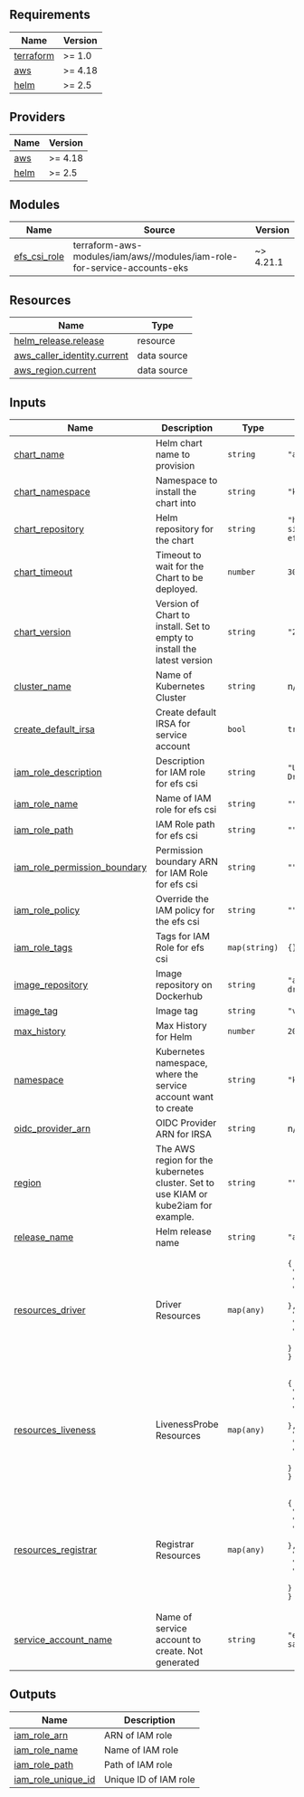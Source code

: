 <!-- BEGIN_TF_DOCS -->
## Requirements

| Name | Version |
|------|---------|
| <a name="requirement_terraform"></a> [terraform](#requirement\_terraform) | >= 1.0 |
| <a name="requirement_aws"></a> [aws](#requirement\_aws) | >= 4.18 |
| <a name="requirement_helm"></a> [helm](#requirement\_helm) | >= 2.5 |

## Providers

| Name | Version |
|------|---------|
| <a name="provider_aws"></a> [aws](#provider\_aws) | >= 4.18 |
| <a name="provider_helm"></a> [helm](#provider\_helm) | >= 2.5 |

## Modules

| Name | Source | Version |
|------|--------|---------|
| <a name="module_efs_csi_role"></a> [efs\_csi\_role](#module\_efs\_csi\_role) | terraform-aws-modules/iam/aws//modules/iam-role-for-service-accounts-eks | ~> 4.21.1 |

## Resources

| Name | Type |
|------|------|
| [helm_release.release](https://registry.terraform.io/providers/hashicorp/helm/latest/docs/resources/release) | resource |
| [aws_caller_identity.current](https://registry.terraform.io/providers/hashicorp/aws/latest/docs/data-sources/caller_identity) | data source |
| [aws_region.current](https://registry.terraform.io/providers/hashicorp/aws/latest/docs/data-sources/region) | data source |

## Inputs

| Name | Description | Type | Default | Required |
|------|-------------|------|---------|:--------:|
| <a name="input_chart_name"></a> [chart\_name](#input\_chart\_name) | Helm chart name to provision | `string` | `"aws-efs-csi-driver"` | no |
| <a name="input_chart_namespace"></a> [chart\_namespace](#input\_chart\_namespace) | Namespace to install the chart into | `string` | `"kube-system"` | no |
| <a name="input_chart_repository"></a> [chart\_repository](#input\_chart\_repository) | Helm repository for the chart | `string` | `"https://kubernetes-sigs.github.io/aws-efs-csi-driver"` | no |
| <a name="input_chart_timeout"></a> [chart\_timeout](#input\_chart\_timeout) | Timeout to wait for the Chart to be deployed. | `number` | `300` | no |
| <a name="input_chart_version"></a> [chart\_version](#input\_chart\_version) | Version of Chart to install. Set to empty to install the latest version | `string` | `"2.4.3"` | no |
| <a name="input_cluster_name"></a> [cluster\_name](#input\_cluster\_name) | Name of Kubernetes Cluster | `string` | n/a | yes |
| <a name="input_create_default_irsa"></a> [create\_default\_irsa](#input\_create\_default\_irsa) | Create default IRSA for service account | `bool` | `true` | no |
| <a name="input_iam_role_description"></a> [iam\_role\_description](#input\_iam\_role\_description) | Description for IAM role for efs csi | `string` | `"Used by EFS CSI Drivers for EKS"` | no |
| <a name="input_iam_role_name"></a> [iam\_role\_name](#input\_iam\_role\_name) | Name of IAM role for efs csi | `string` | `""` | no |
| <a name="input_iam_role_path"></a> [iam\_role\_path](#input\_iam\_role\_path) | IAM Role path for efs csi | `string` | `""` | no |
| <a name="input_iam_role_permission_boundary"></a> [iam\_role\_permission\_boundary](#input\_iam\_role\_permission\_boundary) | Permission boundary ARN for IAM Role for efs csi | `string` | `""` | no |
| <a name="input_iam_role_policy"></a> [iam\_role\_policy](#input\_iam\_role\_policy) | Override the IAM policy for the efs csi | `string` | `""` | no |
| <a name="input_iam_role_tags"></a> [iam\_role\_tags](#input\_iam\_role\_tags) | Tags for IAM Role for efs csi | `map(string)` | `{}` | no |
| <a name="input_image_repository"></a> [image\_repository](#input\_image\_repository) | Image repository on Dockerhub | `string` | `"amazon/aws-efs-csi-driver"` | no |
| <a name="input_image_tag"></a> [image\_tag](#input\_image\_tag) | Image tag | `string` | `"v1.5.5"` | no |
| <a name="input_max_history"></a> [max\_history](#input\_max\_history) | Max History for Helm | `number` | `20` | no |
| <a name="input_namespace"></a> [namespace](#input\_namespace) | Kubernetes namespace, where the service account want to create | `string` | `"kube-system"` | no |
| <a name="input_oidc_provider_arn"></a> [oidc\_provider\_arn](#input\_oidc\_provider\_arn) | OIDC Provider ARN for IRSA | `string` | n/a | yes |
| <a name="input_region"></a> [region](#input\_region) | The AWS region for the kubernetes cluster. Set to use KIAM or kube2iam for example. | `string` | `""` | no |
| <a name="input_release_name"></a> [release\_name](#input\_release\_name) | Helm release name | `string` | `"aws-efs-csi-driver"` | no |
| <a name="input_resources_driver"></a> [resources\_driver](#input\_resources\_driver) | Driver Resources | `map(any)` | <pre>{<br>  "limits": {<br>    "cpu": "200m",<br>    "memory": "200Mi"<br>  },<br>  "requests": {<br>    "cpu": "200m",<br>    "memory": "200Mi"<br>  }<br>}</pre> | no |
| <a name="input_resources_liveness"></a> [resources\_liveness](#input\_resources\_liveness) | LivenessProbe Resources | `map(any)` | <pre>{<br>  "limits": {<br>    "cpu": "100m",<br>    "memory": "100Mi"<br>  },<br>  "requests": {<br>    "cpu": "100m",<br>    "memory": "100Mi"<br>  }<br>}</pre> | no |
| <a name="input_resources_registrar"></a> [resources\_registrar](#input\_resources\_registrar) | Registrar Resources | `map(any)` | <pre>{<br>  "limits": {<br>    "cpu": "100m",<br>    "memory": "100Mi"<br>  },<br>  "requests": {<br>    "cpu": "100m",<br>    "memory": "100Mi"<br>  }<br>}</pre> | no |
| <a name="input_service_account_name"></a> [service\_account\_name](#input\_service\_account\_name) | Name of service account to create. Not generated | `string` | `"efs-csi-controller-sa"` | no |

## Outputs

| Name | Description |
|------|-------------|
| <a name="output_iam_role_arn"></a> [iam\_role\_arn](#output\_iam\_role\_arn) | ARN of IAM role |
| <a name="output_iam_role_name"></a> [iam\_role\_name](#output\_iam\_role\_name) | Name of IAM role |
| <a name="output_iam_role_path"></a> [iam\_role\_path](#output\_iam\_role\_path) | Path of IAM role |
| <a name="output_iam_role_unique_id"></a> [iam\_role\_unique\_id](#output\_iam\_role\_unique\_id) | Unique ID of IAM role |
<!-- END_TF_DOCS -->
